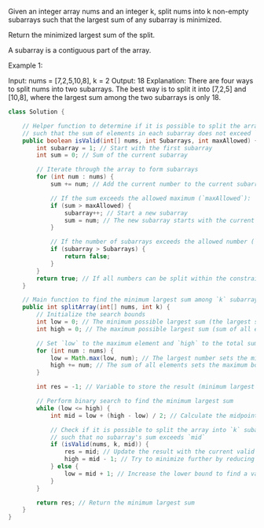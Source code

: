 Given an integer array nums and an integer k, split nums into k non-empty subarrays such that the largest sum of any subarray is minimized.

Return the minimized largest sum of the split.

A subarray is a contiguous part of the array.

 

Example 1:

Input: nums = [7,2,5,10,8], k = 2
Output: 18
Explanation: There are four ways to split nums into two subarrays.
The best way is to split it into [7,2,5] and [10,8], where the largest sum among the two subarrays is only 18.
```java
class Solution {

    // Helper function to determine if it is possible to split the array into `Subarrays`
    // such that the sum of elements in each subarray does not exceed `maxAllowed`.
    public boolean isValid(int[] nums, int Subarrays, int maxAllowed) {
        int subarray = 1; // Start with the first subarray
        int sum = 0; // Sum of the current subarray

        // Iterate through the array to form subarrays
        for (int num : nums) {
            sum += num; // Add the current number to the current subarray's sum

            // If the sum exceeds the allowed maximum (`maxAllowed`):
            if (sum > maxAllowed) {
                subarray++; // Start a new subarray
                sum = num; // The new subarray starts with the current number
            }

            // If the number of subarrays exceeds the allowed number (`Subarrays`), return false
            if (subarray > Subarrays) {
                return false;
            }
        }
        return true; // If all numbers can be split within the constraints, return true
    }

    // Main function to find the minimum largest sum among `k` subarrays
    public int splitArray(int[] nums, int k) {
        // Initialize the search bounds
        int low = 0; // The minimum possible largest sum (the largest single element in the array)
        int high = 0; // The maximum possible largest sum (sum of all elements in the array)

        // Set `low` to the maximum element and `high` to the total sum of the array
        for (int num : nums) {
            low = Math.max(low, num); // The largest number sets the minimum bound
            high += num; // The sum of all elements sets the maximum bound
        }

        int res = -1; // Variable to store the result (minimum largest sum)

        // Perform binary search to find the minimum largest sum
        while (low <= high) {
            int mid = low + (high - low) / 2; // Calculate the midpoint of the current range

            // Check if it is possible to split the array into `k` subarrays
            // such that no subarray's sum exceeds `mid`
            if (isValid(nums, k, mid)) {
                res = mid; // Update the result with the current valid maximum
                high = mid - 1; // Try to minimize further by reducing the upper bound
            } else {
                low = mid + 1; // Increase the lower bound to find a valid maximum
            }
        }

        return res; // Return the minimum largest sum
    }
}

```
